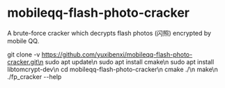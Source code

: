 # mobileqq-flash-photo-cracker
A brute-force cracker which decrypts flash photos (闪照) encrypted by mobile QQ.

git clone -v https://github.com/yuxibenxi/mobileqq-flash-photo-cracker.git\n
sudo apt update\n
sudo apt install cmake\n
sudo apt install libtomcrypt-dev\n
cd mobileqq-flash-photo-cracker\n
cmake ./\n
make\n
./fp_cracker --help
